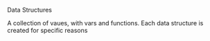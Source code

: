 Data Structures

A collection of vaues, with vars and functions. Each data structure is created for specific reasons